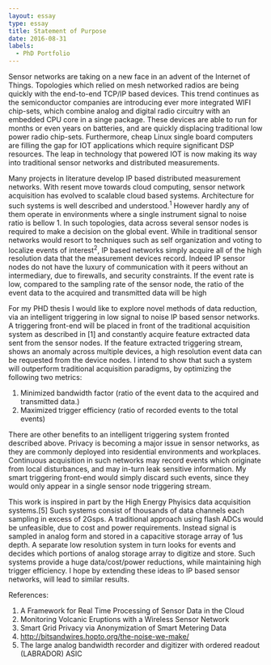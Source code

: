 ```yaml
---
layout: essay  
type: essay  
title: Statement of Purpose  
date: 2016-08-31  
labels:
  - PhD Portfolio
--- 
```


Sensor networks are taking on a new face in an advent of the Internet of Things. Topologies which relied on mesh networked radios are being quickly with the end-to-end TCP/IP based devices. This trend continues as the semiconductor companies are introducing ever more integrated WIFI chip-sets, which combine analog and digital radio circuitry with an embedded CPU core in a singe package. These devices are able to run for months or even years on batteries, and are quickly displacing traditional low power radio chip-sets.  Furthermore, cheap Linux single board computers are filling the gap for IOT applications which require significant DSP resources. The leap in technology that powered IOT is now making its way into traditional sensor networks and distributed measurements. 


Many projects in literature develop IP based distributed measurement networks. With resent move towards cloud computing, sensor network acquisition has evolved to scalable cloud based systems. Architecture for such systems is well described and understood.<sup>1</sup> However hardly any of them operate in environments where a single instrument signal to noise ratio is bellow 1. In such topologies, data across several sensor nodes is required to make a decision on the global event. While in traditional sensor networks would resort to techniques such as self organization and voting to localize events of interest<sup>2</sup>, IP based networks simply acquire all of the high resolution data that the measurement devices record. Indeed IP sensor nodes do not have the luxury of communication with it peers without an intermediary, due to firewalls, and security constraints. If the event rate is low, compared to the sampling rate of the sensor node, the ratio of the event data to the acquired and transmitted data will be high

For my PHD thesis I would like to explore novel methods of data reduction, via an intelligent triggering in low signal to noise IP based sensor networks. A triggering front-end will be placed in front of the traditional acquisition system as described in [1] and constantly acquire feature extracted data sent from the sensor nodes. If the feature extracted triggering stream, shows an anomaly across multiple devices, a high resolution event data can be requested from the device nodes. I intend to show that such a system will outperform traditional acquisition paradigms, by optimizing the following two metrics:

1. Minimized bandwidth factor (ratio of the event data to the acquired and transmitted data.)
2. Maximized trigger efficiency (ratio of recorded events to the total events)

There are other benefits to an intelligent triggering system fronted described above. Privacy is becoming a major issue in sensor networks, as they are commonly deployed into residential environments and workplaces. Continuous acquisition in such networks may record events which originate from local disturbances, and may in-turn leak sensitive information. My smart triggering front-end would simply discard such events, since they would only appear in a single sensor node triggering stream.

This work is inspired in part by the High Energy Phyisics data acquisition systems.[5] Such systems consist of thousands of data channels each sampling in excess of 2Gsps. A traditional approach using flash ADCs would be unfeasible, due to cost and power requirements. Instead signal is sampled in analog form and stored in a capacitive storage array of 1us depth. A separate low resolution system in turn looks for events and decides which portions of analog storage array to digitize and store. Such systems provide a huge data/cost/power reductions, while maintaining high trigger efficiency. I hope by extending these ideas to IP based sensor networks, will lead to similar results.

References: 

1. A Framework for Real Time Processing of Sensor Data in the Cloud
2. Monitoring Volcanic Eruptions with a Wireless Sensor Network
3. Smart Grid Privacy via Anonymization of Smart Metering Data
4. http://bitsandwires.hopto.org/the-noise-we-make/
5. The large analog bandwidth recorder and digitizer with ordered readout (LABRADOR) ASIC
